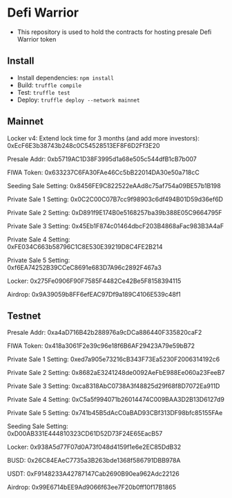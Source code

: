 # Defi Warrior

- This repository is used to hold the contracts for hosting presale Defi Warrior token

## Install

- Install dependencies: `npm install`
- Build: `truffle compile`
- Test: `truffle test`
- Deploy: `truffle deploy --network mainnet`

## Mainnet

Locker v4: Extend lock time for 3 months (and add more investors): 0xEcF6E3b38743b248c0C54528513EF8F6D2Ff3E20

Presale Addr: 0xb5719AC1D38F3995d1a68e505c544dfB1cB7b007

FIWA Token: 0x633237C6FA30FAe46Cc5bB22014DA30e50a718cC

Seeding Sale Setting: 0x8456FE9C822522eAAd8c75af754a09BE57b1B198

Private Sale 1 Setting: 0x0C2C00C07B7cc9f98903c6df494B01D59d36ef6D

Private Sale 2 Setting: 0xD891f9E174B0e5168257ba39b388E05C9664795F

Private Sale 3 Setting: 0x45Eb1F874c01464dbcF203B4868aFac983B3A4aF

Private Sale 4 Setting: 0xFE034C663b58796C1C8E530E39219D8C4FE2B214

Private Sale 5 Setting: 0xf6EA74252B39CCeC8691e683D7A96c2892F467a3

Locker: 0x275Fe0906F90F7585F4482Ce42Be5F8158394115

Airdrop: 0x9A39059b8FF6efEAC97Df9a189C4106E539c48f1

## Testnet

Presale Addr: 0xa4aD716B42b288976a9cDCa886440F335820caF2

FIWA Token: 0x418a3061F2e39c96e18f6B6AF29423A79e59bB72

Private Sale 1 Setting: 0xed7a905e73216cB343F73Ea5230F2006314192c6

Private Sale 2 Setting: 0x8682aE3241248de0092AeFbE988Ee060a23FeeB7

Private Sale 3 Setting: 0xca8318AbC0738A3f48825d29f68f8D7072Ea911D

Private Sale 4 Setting: 0xC5a5f994071b26014474C009BAA3D2B13D6127d9

Private Sale 5 Setting: 0x741b45B5dAcC0aBAD93CBf313DF98bfc85155FAe

Seeding Sale Setting: 0xD00AB331E444810323CD61D52D73F24E65EacB57

Locker: 0x938A5d77F07d0A73f048d4159f1e6e2EC85DdB32

BUSD: 0x26C84EAeC7735a3B263bde1368f586791DBB978A

USDT: 0xF9148233A42787147Cab2690B90ea962Adc22126

Airdrop: 0x99E6714bEE9Ad9066f63ee7F20b0ff10f17B1865
